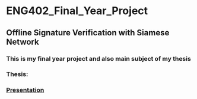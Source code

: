 # ENG402_Final_Year_Project
## Offline Signature Verification with Siamese Network

### This is my final year project and also main subject of my thesis

















### Thesis: 

### [Presentation](https://github.com/CantOkan/ENG402_Final_Year_Project/files/4841293/CanOkanTaskiran_2.Sunum.pdf)

